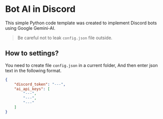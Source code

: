 # Bot AI in Discord
This simple Python code template was created to implement Discord bots using Google Gemini-AI.

> Be careful not to leak `config.json` file outside.

## How to settings?
You need to create file `config.json` in a current folder, And then enter json text in the following format.

```json
{
    "discord_token": "---",
    "ai_api_keys": [
        "---",
        "---",
        "---"
    ]
}
```